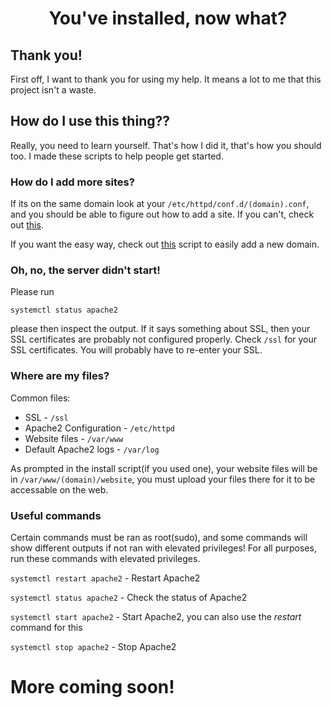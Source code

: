<h1 align="center">You've installed, now what?</h1>

## Thank you!

First off, I want to thank you for using my help. It means a lot to me that this project isn't a waste.

## How do I use this thing??

Really, you need to learn yourself. That's how I did it, that's how you should too. I made these scripts to help people get started.


### How do I add more sites?

If its on the same domain look at your ``/etc/httpd/conf.d/(domain).conf``, and you should be able to figure out how to add a site. If you can't, check out [this](https://centos-apache.mrmagicpie.xyz/examples/conf).

If you want the easy way, check out [this](https://centos-apache.mrmagicpie.xyz/scripts/add-site.sh) script to easily add a new domain.

### Oh, no, the server didn't start!

Please run
```
systemctl status apache2
```
please then inspect the output. If it says something about SSL, then your SSL certificates are probably not configured properly. Check ``/ssl`` for your SSL certificates. You will probably have to re-enter your SSL. 

### Where are my files?

Common files:
- SSL - ``/ssl``
- Apache2 Configuration - ``/etc/httpd``
- Website files - ``/var/www``
- Default Apache2 logs - ``/var/log``

As prompted in the install script(if you used one), your website files will be in ``/var/www/(domain)/website``, you must upload your files there for it to be accessable on the web. 

### Useful commands

Certain commands must be ran as root(sudo), and some commands will show different outputs if not ran with elevated privileges! For all purposes, run these commands with elevated privileges.

``systemctl restart apache2`` - Restart Apache2

``systemctl status apache2`` - Check the status of Apache2

``systemctl start apache2`` - Start Apache2, you can also use the *restart* command for this

``systemctl stop apache2`` - Stop Apache2

# More coming soon!
